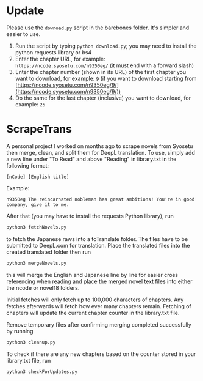 # Update
Please use the ```downoad.py``` script in the barebones folder. It's simpler and easier to use.
1) Run the script by typing ```python download.py```; you may need to install the python requests library or bs4
2) Enter the chapter URL, for example: ```https://ncode.syosetu.com/n9350eg/``` (it must end with a forward slash)
3) Enter the chapter number (shown in its URL) of the first chapter you want to download, for example: ```9``` (if you want to download starting from [https://ncode.syosetu.com/n9350eg/9/](https://ncode.syosetu.com/n9350eg/9/))
4) Do the same for the last chapter (inclusive) you want to download, for example: ```25```

# ScrapeTrans

A personal project I worked on months ago to scrape novels from Syosetu then merge, clean, and split them for DeepL translation. To use, simply add a new line under "To Read" and above "Reading" in library.txt in the following format:

```plain
[nCode] [English title]
```

Example:

```plain
n9350eg The reincarnated nobleman has great ambitions! You're in good company, give it to me.
```

After that (you may have to install the requests Python library), run

```bash
python3 fetchNovels.py
```

to fetch the Japanese raws into a toTranslate folder. The files have to be submitted to DeepL.com for translation. Place the translated files into the created translated folder then run

```bash
python3 mergeNovels.py
```

this will merge the English and Japanese line by line for easier cross referencing when reading and place the merged novel text files into either the ncode or novel18 folders.

Initial fetches will only fetch up to 100,000 characters of chapters. Any fetches afterwards will fetch how ever many chapters remain. Fetching of chapters will update the current chapter counter in the library.txt file.

Remove temporary files after confirming merging completed successfully by running

```bash
python3 cleanup.py
```

To check if there are any new chapters based on the counter stored in your library.txt file, run

```bash
python3 checkForUpdates.py
```
